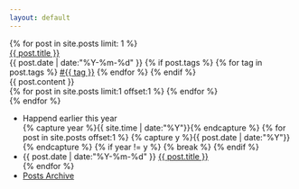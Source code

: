```yaml
---
layout: default
---
```


<div>
  <div>
    {% for post in site.posts limit: 1 %}
    <article>
      <section class="line-h15 link-title">
        <span class="h2"><a href="{{ post.url }}"><i class="fa fa-bookmark-o"></i> {{ post.title }}</a></span>
      </section>
      <section class="px1 h5 line-h15 color-title">
        <span>
          <time datetime="{{ post.date | date:"%Y-%m-%d" }}">{{ post.date | date:"%Y-%m-%d" }}</time>
        </span>
        {% if post.tags %}
        <span class="link-title">
          {% for tag in post.tags %}
          <a href="/tags.html#{{ tag }}" title="{{ tag }}">#{{ tag }}</a>
          {% endfor %}
        </span>
      {% endif %}
      </section>
      <section class="myn2 px2 h4">
        {{ post.content }}
      </section>
      <div class="my4 h1 center color-divider link-divider divider">
        <span class="p4">
          {% for post in site.posts limit:1 offset:1 %}
          <a href="{{ post.url }}"><i class="fa fa-chevron-left"></i></a>
          {% endfor %}
        </span>
        <span class="p4"> <i class="fa fa-circle"></i> </span>
      </div>
    </article>
    {% endfor %}
  </div>
  <ul class="myn2 h4 line-h15">
    <li class="list-none list-seperator color-strong">Happend earlier this year</li>
    {% capture year %}{{ site.time | date:"%Y"}}{% endcapture %}
    {% for post in site.posts offset:1 %}
    {% capture y %}{{ post.date | date:"%Y"}}{% endcapture %}
    {% if year != y %}
    {% break %}
    {% endif %}
    <li class="ml1 line-h15 color-list link-list list-none">
      <time datetime="{{ post.date | date:"%Y-%m-%d" }}">{{ post.date | date:"%Y-%m-%d" }}</time>
      <a href="{{ post.url }}" title="{{ post.title }}">{{ post.title }}</a>
    </li>
    {% endfor %}
    <li class="list-none list-seperator"><a href="/archive.html">Posts Archive</a></li>
  </ul>
</div>
